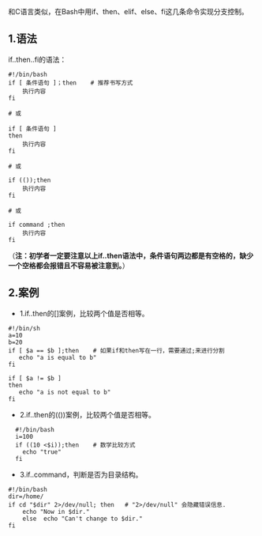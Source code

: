 和C语言类似，在Bash中用if、then、elif、else、fi这几条命令实现分支控制。

## 1.语法

if..then..fi的语法：

```
#!/bin/bash
if [ 条件语句 ]；then    # 推荐书写方式
    执行内容
fi

# 或

if [ 条件语句 ]
then
    执行内容
fi

# 或

if (());then
    执行内容
fi

# 或

if command ;then
    执行内容
fi
```

（**注：初学者一定要注意以上if..then语法中，条件语句两边都是有空格的，缺少一个空格都会报错且不容易被注意到。**）

## 2.案例

* 1.if..then的\[\]案例，比较两个值是否相等。

```
#!/bin/sh
a=10
b=20
if [ $a == $b ];then    # 如果if和then写在一行，需要通过;来进行分割
   echo "a is equal to b"
fi

if [ $a != $b ]
then
   echo "a is not equal to b"
fi
```

* 2.if..then的\(\(\)\)案例，比较两个值是否相等。

```
  #!/bin/bash
  i=100
  if ((10 <$i));then    # 数学比较方式
    echo "true"
  fi
```

* 3.if..command，判断是否为目录结构。

```
#!/bin/bash
dir=/home/
if cd "$dir" 2>/dev/null; then   # "2>/dev/null" 会隐藏错误信息.
    echo "Now in $dir."
    else  echo "Can't change to $dir."
fi
```



